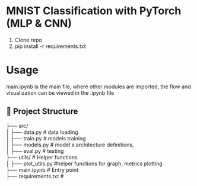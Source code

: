 # MNIST Classification with PyTorch (MLP & CNN)

1. Clone repo
2. pip install -r requirements.txt

# Usage
main.ipynb is the main file, where other modules are imported, the flow and visualization can be viewed in the .ipynb file
   
## 📂 Project Structure 
├── src/  
│ ├── data.py # data loading  
│ ├── train.py # models training  
│ ├── models.py # model's architecture definitions,  
│ ├── eval.py # testing  
├── utils/ # Helper functions  
│ ├── plot_utils.py #helper functions for graph, metrics plotting  
├── main.ipynb # Entry point  
├── requirements.txt #  
